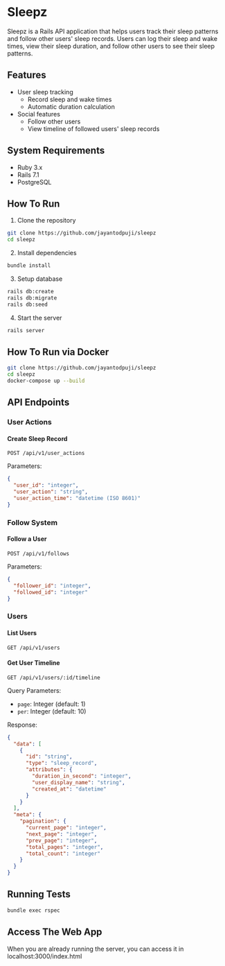 # Sleepz

Sleepz is a Rails API application that helps users track their sleep patterns and follow other users' sleep records. Users can log their sleep and wake times, view their sleep duration, and follow other users to see their sleep patterns.

## Features

- User sleep tracking
  - Record sleep and wake times
  - Automatic duration calculation
- Social features
  - Follow other users
  - View timeline of followed users' sleep records

## System Requirements

- Ruby 3.x
- Rails 7.1
- PostgreSQL

## How To Run

1. Clone the repository
```bash
git clone https://github.com/jayantodpuji/sleepz
cd sleepz
```

2. Install dependencies
```bash
bundle install
```

3. Setup database
```bash
rails db:create
rails db:migrate
rails db:seed
```

4. Start the server
```bash
rails server
```

## How To Run via Docker
```bash
git clone https://github.com/jayantodpuji/sleepz
cd sleepz
docker-compose up --build
```

## API Endpoints

### User Actions

#### Create Sleep Record
```http
POST /api/v1/user_actions
```

Parameters:
```json
{
  "user_id": "integer",
  "user_action": "string",
  "user_action_time": "datetime (ISO 8601)"
}
```

### Follow System

#### Follow a User
```http
POST /api/v1/follows
```

Parameters:
```json
{
  "follower_id": "integer",
  "followed_id": "integer"
}
```

### Users

#### List Users
```http
GET /api/v1/users
```

#### Get User Timeline
```http
GET /api/v1/users/:id/timeline
```

Query Parameters:
- `page`: Integer (default: 1)
- `per`: Integer (default: 10)

Response:
```json
{
  "data": [
    {
      "id": "string",
      "type": "sleep_record",
      "attributes": {
        "duration_in_second": "integer",
        "user_display_name": "string",
        "created_at": "datetime"
      }
    }
  ],
  "meta": {
    "pagination": {
      "current_page": "integer",
      "next_page": "integer",
      "prev_page": "integer",
      "total_pages": "integer",
      "total_count": "integer"
    }
  }
}
```

## Running Tests
```bash
bundle exec rspec
```

## Access The Web App

When you are already running the server, you can access it in localhost:3000/index.html

